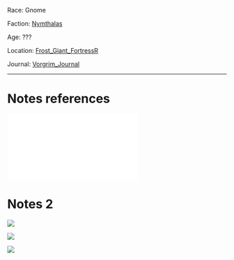 Race: Gnome

Faction: [Nymthalas](../places/Nymthalas.md)

Age: ???

Location:
[Frost_Giant_FortressR](../places/Frost_Giant_FortressR.md)


Journal: [Vorgrim_Journal](../Attachments/Vorgrim_Journal.pdf)

---
# Notes references

![Vorgrim_attach](Insights/Attach/Vorgrim_attach.md)

# Notes 2
![](../Insights/Attach/2_Pictures4Losers/20220123082735.png)

![](../Insights/Attach/2_Pictures4Losers/20220123082757.png)

![](../Insights/Attach/2_Pictures4Losers/20220123082810.png)